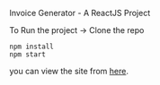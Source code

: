 Invoice Generator - A ReactJS Project

To Run the project
-> Clone the repo
```
npm install
npm start
```
you can view the site from [here](https://hamza-zaveri.github.io/Invoice-Generator/).
